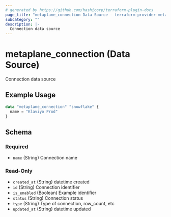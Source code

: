 ```yaml
---
# generated by https://github.com/hashicorp/terraform-plugin-docs
page_title: "metaplane_connection Data Source - terraform-provider-metaplane"
subcategory: ""
description: |-
  Connection data source
---
```


# metaplane_connection (Data Source)

Connection data source

## Example Usage

```terraform
data "metaplane_connection" "snowflake" {
  name = "Klaviyo Prod"
}
```

<!-- schema generated by tfplugindocs -->
## Schema

### Required

- `name` (String) Connection name

### Read-Only

- `created_at` (String) datetime created
- `id` (String) Connection identifier
- `is_enabled` (Boolean) Example identifier
- `status` (String) Connection status
- `type` (String) Type of connection, row_count, etc
- `updated_at` (String) datetime updated


